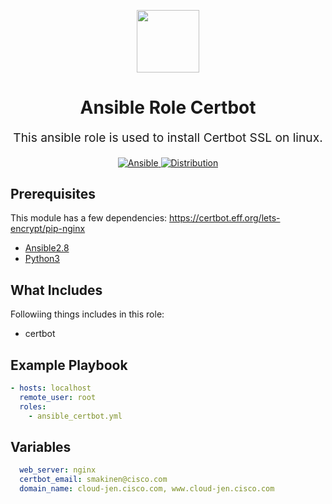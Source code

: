 <!-- This file was automatically generated by the `geine`. Make all changes to `README.yaml` and run `make readme` to rebuild this file. -->


<p align="center"> <img src="https://user-images.githubusercontent.com/50652676/62451340-ba925480-b78b-11e9-99f0-13a8a9cc0afa.png" width="100" height="100"></p>

<h1 align="center">
    Ansible Role Certbot
</h1>

<p align="center" style="font-size: 1.2rem;">
    This ansible role is used to install Certbot SSL on linux.
     </p>

<p align="center">

<a href="https://www.ansible.com">
  <img src="https://img.shields.io/badge/Ansible-2.8-green?style=flat&logo=ansible" alt="Ansible">
</a>
<a href="https://www.redhat.com/en">
  <img src="https://img.shields.io/badge/redhat-7.x-orange" alt="Distribution">
</a>
</p>
<p align="center">


## Prerequisites

This module has a few dependencies: https://certbot.eff.org/lets-encrypt/pip-nginx

- [Ansible2.8](https://docs.ansible.com/ansible/latest/installation_guide/intro_installation.html)
- [Python3](https://www.python.org/downloads)

## What Includes

Followiing things includes in this role:

- certbot

## Example Playbook

```yaml
- hosts: localhost
  remote_user: root
  roles:
    - ansible_certbot.yml
```

## Variables

```yaml
  web_server: nginx
  certbot_email: smakinen@cisco.com
  domain_name: cloud-jen.cisco.com, www.cloud-jen.cisco.com
```
